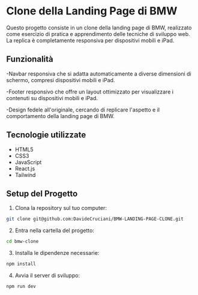 # Clone della Landing Page di BMW

Questo progetto consiste in un clone della landing page di BMW, realizzato come esercizio di pratica e apprendimento delle tecniche di sviluppo web. La replica è completamente responsiva per dispositivi mobili e iPad.

## Funzionalità

-Navbar responsiva che si adatta automaticamente a diverse dimensioni di schermo, compresi dispositivi mobili e iPad.

-Footer responsivo che offre un layout ottimizzato per visualizzare i contenuti su dispositivi mobili e iPad.

-Design fedele all'originale, cercando di replicare l'aspetto e il comportamento della landing page di BMW.

## Tecnologie utilizzate

- HTML5
- CSS3
- JavaScript
- React.js
- Tailwind

## Setup del Progetto

1. Clona la repository sul tuo computer:

```bash
git clone git@github.com:DavideCruciani/BMW-LANDING-PAGE-CLONE.git
```

2. Entra nella cartella del progetto:

```bash
cd bmw-clone
```

3. Installa le dipendenze necessarie:

```bash
npm install
```

4. Avvia il server di sviluppo:

```bash
npm run dev
```
